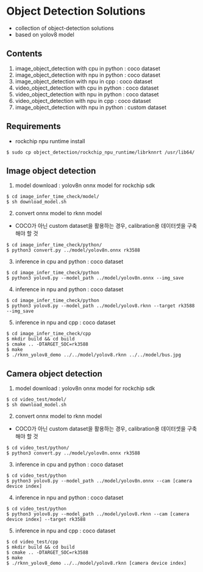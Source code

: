 # Object Detection Solutions
- collection of object-detection solutions
- based on yolov8 model

## Contents
1. image_object_detection with cpu in python : coco dataset
2. image_object_detection with npu in python : coco dataset
3. image_object_detection with npu  in cpp : coco dataset
4. video_object_detection with cpu in python : coco dataset
5. video_object_detection with npu in python : coco dataset
6. video_object_detection with npu in cpp : coco dataset
7. image_object_detection with npu in python : custom dataset

## Requirements
- rockchip npu runtime install
```
$ sudo cp object_detection/rockchip_npu_runtime/librknnrt /usr/lib64/
```

## Image object detection
1. model download : yolov8n onnx model for rockchip sdk
```
$ cd image_infer_time_check/model/
$ sh download_model.sh
```

2. convert onnx model to rknn model
- COCO가 아닌 custom dataset을 활용하는 경우, calibration용 데이터셋을 구축해야 할 것
```
$ cd image_infer_time_check/python/
$ python3 convert.py ../model/yolov8n.onnx rk3588
```

3. inference in cpu and python : coco dataset
```
$ cd image_infer_time_check/python
$ python3 yolov8.py --model_path ../model/yolov8n.onnx --img_save
```

4. inference in npu and python : coco dataset
```
$ cd image_infer_time_check/python
$ python3 yolov8.py --model_path ../model/yolov8.rknn --target rk3588 --img_save
```

5. inference in npu and cpp : coco dataset
```
$ cd image_infer_time_check/cpp
$ mkdir build && cd build
$ cmake .. -DTARGET_SOC=rk3588
$ make
$ ./rknn_yolov8_demo ../../model/yolov8.rknn ../../model/bus.jpg
```

## Camera object detection
1. model download : yolov8n onnx model for rockchip sdk
```
$ cd video_test/model/
$ sh download_model.sh
```

2. convert onnx model to rknn model
- COCO가 아닌 custom dataset을 활용하는 경우, calibration용 데이터셋을 구축해야 할 것
```
$ cd video_test/python/
$ python3 convert.py ../model/yolov8n.onnx rk3588
```

3. inference in cpu and python : coco dataset
```
$ cd video_test/python
$ python3 yolov8.py --model_path ../model/yolov8n.onnx --cam [camera device index]
```

4. inference in npu and python : coco dataset
```
$ cd video_test/python
$ python3 yolov8.py --model_path ../model/yolov8.rknn --cam [camera device index] --target rk3588
```

5. inference in npu and cpp : coco dataset
```
$ cd video_test/cpp
$ mkdir build && cd build
$ cmake .. -DTARGET_SOC=rk3588
$ make
$ ./rknn_yolov8_demo ../../model/yolov8.rknn [camera device index]
```
